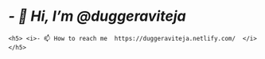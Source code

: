 <h1> <b> <i> - 👋 Hi, I’m @duggeraviteja </i> </b> </h1>
    
    <h5> <i>- 📫 How to reach me  https://duggeraviteja.netlify.com/  </i> </h5>
   

<!---
duggeraviteja/duggeraviteja is a ✨ special ✨ repository because its `README.md` (this file) appears on your GitHub profile.
You can click the Preview link to take a look at your changes.
--->
